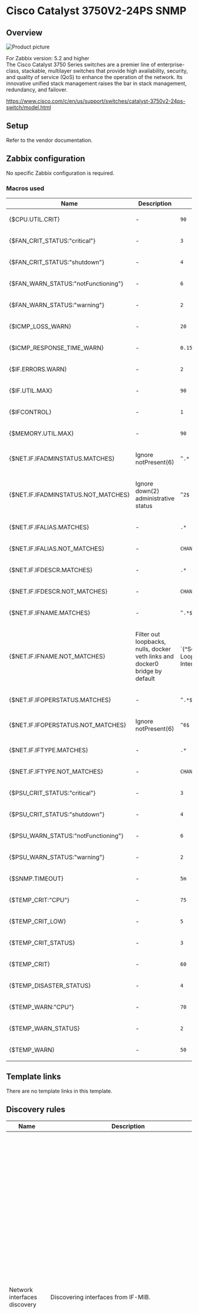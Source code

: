 
# Cisco Catalyst 3750V2-24PS SNMP

## Overview

![Product picture](images/pic.jpg)

For Zabbix version: 5.2 and higher  
The Cisco Catalyst 3750 Series switches are a premier line of enterprise-class, stackable, multilayer switches that provide high availability, security, and quality of service (QoS) to enhance the operation of the network. Its innovative unified stack management raises the bar in stack management, redundancy, and failover.

https://www.cisco.com/c/en/us/support/switches/catalyst-3750v2-24ps-switch/model.html

## Setup

Refer to the vendor documentation.

## Zabbix configuration

No specific Zabbix configuration is required.

### Macros used

| Name                                | Description                                                                         | Default                                                                                                                            |
|-------------------------------------|-------------------------------------------------------------------------------------|------------------------------------------------------------------------------------------------------------------------------------|
| {$CPU.UTIL.CRIT}                    | <p>-</p>                                                                            | `90`                                                                                                                               |
| {$FAN_CRIT_STATUS:"critical"}       | <p>-</p>                                                                            | `3`                                                                                                                                |
| {$FAN_CRIT_STATUS:"shutdown"}       | <p>-</p>                                                                            | `4`                                                                                                                                |
| {$FAN_WARN_STATUS:"notFunctioning"} | <p>-</p>                                                                            | `6`                                                                                                                                |
| {$FAN_WARN_STATUS:"warning"}        | <p>-</p>                                                                            | `2`                                                                                                                                |
| {$ICMP_LOSS_WARN}                   | <p>-</p>                                                                            | `20`                                                                                                                               |
| {$ICMP_RESPONSE_TIME_WARN}          | <p>-</p>                                                                            | `0.15`                                                                                                                             |
| {$IF.ERRORS.WARN}                   | <p>-</p>                                                                            | `2`                                                                                                                                |
| {$IF.UTIL.MAX}                      | <p>-</p>                                                                            | `90`                                                                                                                               |
| {$IFCONTROL}                        | <p>-</p>                                                                            | `1`                                                                                                                                |
| {$MEMORY.UTIL.MAX}                  | <p>-</p>                                                                            | `90`                                                                                                                               |
| {$NET.IF.IFADMINSTATUS.MATCHES}     | <p>Ignore notPresent(6)</p>                                                         | `^.*`                                                                                                                              |
| {$NET.IF.IFADMINSTATUS.NOT_MATCHES} | <p>Ignore down(2) administrative status</p>                                         | `^2$`                                                                                                                              |
| {$NET.IF.IFALIAS.MATCHES}           | <p>-</p>                                                                            | `.*`                                                                                                                               |
| {$NET.IF.IFALIAS.NOT_MATCHES}       | <p>-</p>                                                                            | `CHANGE_IF_NEEDED`                                                                                                                 |
| {$NET.IF.IFDESCR.MATCHES}           | <p>-</p>                                                                            | `.*`                                                                                                                               |
| {$NET.IF.IFDESCR.NOT_MATCHES}       | <p>-</p>                                                                            | `CHANGE_IF_NEEDED`                                                                                                                 |
| {$NET.IF.IFNAME.MATCHES}            | <p>-</p>                                                                            | `^.*$`                                                                                                                             |
| {$NET.IF.IFNAME.NOT_MATCHES}        | <p>Filter out loopbacks, nulls, docker veth links and docker0 bridge by default</p> | `(^Software Loopback Interface|^NULL[0-9.]*$|^[Ll]o[0-9.]*$|^[Ss]ystem$|^Nu[0-9.]*$|^veth[0-9a-z]+$|docker[0-9]+|br-[a-z0-9]{12})` |
| {$NET.IF.IFOPERSTATUS.MATCHES}      | <p>-</p>                                                                            | `^.*$`                                                                                                                             |
| {$NET.IF.IFOPERSTATUS.NOT_MATCHES}  | <p>Ignore notPresent(6)</p>                                                         | `^6$`                                                                                                                              |
| {$NET.IF.IFTYPE.MATCHES}            | <p>-</p>                                                                            | `.*`                                                                                                                               |
| {$NET.IF.IFTYPE.NOT_MATCHES}        | <p>-</p>                                                                            | `CHANGE_IF_NEEDED`                                                                                                                 |
| {$PSU_CRIT_STATUS:"critical"}       | <p>-</p>                                                                            | `3`                                                                                                                                |
| {$PSU_CRIT_STATUS:"shutdown"}       | <p>-</p>                                                                            | `4`                                                                                                                                |
| {$PSU_WARN_STATUS:"notFunctioning"} | <p>-</p>                                                                            | `6`                                                                                                                                |
| {$PSU_WARN_STATUS:"warning"}        | <p>-</p>                                                                            | `2`                                                                                                                                |
| {$SNMP.TIMEOUT}                     | <p>-</p>                                                                            | `5m`                                                                                                                               |
| {$TEMP_CRIT:"CPU"}                  | <p>-</p>                                                                            | `75`                                                                                                                               |
| {$TEMP_CRIT_LOW}                    | <p>-</p>                                                                            | `5`                                                                                                                                |
| {$TEMP_CRIT_STATUS}                 | <p>-</p>                                                                            | `3`                                                                                                                                |
| {$TEMP_CRIT}                        | <p>-</p>                                                                            | `60`                                                                                                                               |
| {$TEMP_DISASTER_STATUS}             | <p>-</p>                                                                            | `4`                                                                                                                                |
| {$TEMP_WARN:"CPU"}                  | <p>-</p>                                                                            | `70`                                                                                                                               |
| {$TEMP_WARN_STATUS}                 | <p>-</p>                                                                            | `2`                                                                                                                                |
| {$TEMP_WARN}                        | <p>-</p>                                                                            | `50`                                                                                                                               |

## Template links

There are no template links in this template.

## Discovery rules

| Name                            | Description                                                                                                                                                                                                                                                                                                                                                                                                                                                        | Type | Key and additional info                                                                                                                                                                                                                                                                                                                                                                                                                                                                                                                                                                                                                                                                                                                                                                                                                                                                                                    |
|---------------------------------|--------------------------------------------------------------------------------------------------------------------------------------------------------------------------------------------------------------------------------------------------------------------------------------------------------------------------------------------------------------------------------------------------------------------------------------------------------------------|------|----------------------------------------------------------------------------------------------------------------------------------------------------------------------------------------------------------------------------------------------------------------------------------------------------------------------------------------------------------------------------------------------------------------------------------------------------------------------------------------------------------------------------------------------------------------------------------------------------------------------------------------------------------------------------------------------------------------------------------------------------------------------------------------------------------------------------------------------------------------------------------------------------------------------------|
| Network interfaces discovery    | <p>Discovering interfaces from IF-MIB.</p>                                                                                                                                                                                                                                                                                                                                                                                                                         | SNMP | net.if.discovery<p>**Filter**:</p>AND <p>- A: {#IFADMINSTATUS} MATCHES_REGEX `{$NET.IF.IFADMINSTATUS.MATCHES}`</p><p>- B: {#IFADMINSTATUS} NOT_MATCHES_REGEX `{$NET.IF.IFADMINSTATUS.NOT_MATCHES}`</p><p>- C: {#IFOPERSTATUS} MATCHES_REGEX `{$NET.IF.IFOPERSTATUS.MATCHES}`</p><p>- D: {#IFOPERSTATUS} NOT_MATCHES_REGEX `{$NET.IF.IFOPERSTATUS.NOT_MATCHES}`</p><p>- E: {#IFNAME} MATCHES_REGEX `{$NET.IF.IFNAME.MATCHES}`</p><p>- F: {#IFNAME} NOT_MATCHES_REGEX `{$NET.IF.IFNAME.NOT_MATCHES}`</p><p>- G: {#IFDESCR} MATCHES_REGEX `{$NET.IF.IFDESCR.MATCHES}`</p><p>- H: {#IFDESCR} NOT_MATCHES_REGEX `{$NET.IF.IFDESCR.NOT_MATCHES}`</p><p>- I: {#IFALIAS} MATCHES_REGEX `{$NET.IF.IFALIAS.MATCHES}`</p><p>- J: {#IFALIAS} NOT_MATCHES_REGEX `{$NET.IF.IFALIAS.NOT_MATCHES}`</p><p>- K: {#IFTYPE} MATCHES_REGEX `{$NET.IF.IFTYPE.MATCHES}`</p><p>- L: {#IFTYPE} NOT_MATCHES_REGEX `{$NET.IF.IFTYPE.NOT_MATCHES}`</p> |
| EtherLike-MIB Discovery         | <p>Discovering interfaces from IF-MIB and EtherLike-MIB. Interfaces with up(1) Operational Status are discovered.</p>                                                                                                                                                                                                                                                                                                                                              | SNMP | net.if.duplex.discovery<p>**Filter**:</p>AND <p>- A: {#IFOPERSTATUS} MATCHES_REGEX `1`</p><p>- B: {#SNMPVALUE} MATCHES_REGEX `(2|3)`</p>                                                                                                                                                                                                                                                                                                                                                                                                                                                                                                                                                                                                                                                                                                                                                                                   |
| Entity Serial Numbers Discovery | <p>-</p>                                                                                                                                                                                                                                                                                                                                                                                                                                                           | SNMP | entity_sn.discovery<p>**Filter**:</p>AND <p>- B: {#ENT_SN} MATCHES_REGEX `.+`</p><p>- A: {#ENT_CLASS} MATCHES_REGEX `[^3]`</p>                                                                                                                                                                                                                                                                                                                                                                                                                                                                                                                                                                                                                                                                                                                                                                                             |
| CPU Discovery                   | <p>If your IOS device has several CPUs, you must use CISCO-PROCESS-MIB and its object cpmCPUTotal5minRev from the table called cpmCPUTotalTable ,</p><p>indexed with cpmCPUTotalIndex .</p><p>This table allows CISCO-PROCESS-MIB to keep CPU statistics for different physical entities in the router,</p><p>like different CPU chips, group of CPUs, or CPUs in different modules/cards.</p><p>In case of a single CPU, cpmCPUTotalTable has only one entry.</p> | SNMP | cpu.discovery                                                                                                                                                                                                                                                                                                                                                                                                                                                                                                                                                                                                                                                                                                                                                                                                                                                                                                              |
| Memory Discovery                | <p>Discovery of ciscoMemoryPoolTable, a table of memory pool monitoring entries.</p><p>http://www.cisco.com/c/en/us/support/docs/ip/simple-network-management-protocol-snmp/15216-contiguous-memory.html</p>                                                                                                                                                                                                                                                       | SNMP | memory.discovery                                                                                                                                                                                                                                                                                                                                                                                                                                                                                                                                                                                                                                                                                                                                                                                                                                                                                                           |
| Temperature Discovery           | <p>Discovery of ciscoEnvMonTemperatureTable (ciscoEnvMonTemperatureDescr), a table of ambient temperature status</p><p>maintained by the environmental monitor.</p>                                                                                                                                                                                                                                                                                                | SNMP | temperature.discovery                                                                                                                                                                                                                                                                                                                                                                                                                                                                                                                                                                                                                                                                                                                                                                                                                                                                                                      |
| PSU Discovery                   | <p>The table of power supply status maintained by the environmental monitor card.</p>                                                                                                                                                                                                                                                                                                                                                                              | SNMP | psu.discovery                                                                                                                                                                                                                                                                                                                                                                                                                                                                                                                                                                                                                                                                                                                                                                                                                                                                                                              |
| FAN Discovery                   | <p>The table of fan status maintained by the environmental monitor.</p>                                                                                                                                                                                                                                                                                                                                                                                            | SNMP | fan.discovery                                                                                                                                                                                                                                                                                                                                                                                                                                                                                                                                                                                                                                                                                                                                                                                                                                                                                                              |

## Items collected

| Group   | Name                           | Description                                                                                                                                                                                                                                                                                                                                                                                                                                                                                                                                                                                                                                                                                                                                                                                                                                          | Type      | Key and additional info                             |
|---------|--------------------------------|------------------------------------------------------------------------------------------------------------------------------------------------------------------------------------------------------------------------------------------------------------------------------------------------------------------------------------------------------------------------------------------------------------------------------------------------------------------------------------------------------------------------------------------------------------------------------------------------------------------------------------------------------------------------------------------------------------------------------------------------------------------------------------------------------------------------------------------------------|-----------|-----------------------------------------------------|
| CPU     | #{#SNMPINDEX}: CPU utilization | <p>MIB: CISCO-PROCESS-MIB</p><p>The cpmCPUTotal5minRev MIB object provides a more accurate view of the performance of the router over time than the MIB objects cpmCPUTotal1minRev and cpmCPUTotal5secRev . These MIB objects are not accurate because they look at CPU at one minute and five second intervals, respectively. These MIBs enable you to monitor the trends and plan the capacity of your network. The recommended baseline rising threshold for cpmCPUTotal5minRev is 90 percent. Depending on the platform, some routers that run at 90 percent, for example, 2500s, can exhibit performance degradation versus a high-end router, for example, the 7500 series, which can operate fine.</p><p>Reference: http://www.cisco.com/c/en/us/support/docs/ip/simple-network-management-protocol-snmp/15215-collect-cpu-util-snmp.html</p> | SNMP      | system.cpu.util[cpmCPUTotal5minRev.{#SNMPINDEX}]    |
| Fans    | {#SENSOR_INFO}: Fan status     | <p>MIB: CISCO-ENVMON-MIB</p>                                                                                                                                                                                                                                                                                                                                                                                                                                                                                                                                                                                                                                                                                                                                                                                                                         | SNMP      | sensor.fan.status[ciscoEnvMonFanState.{#SNMPINDEX}] |
| General | SNMP traps (fallback)          | <p>Item is used to collect all SNMP traps unmatched by other snmptrap items</p>                                                                                                                                                                                                                                                                                                                                                                                                                                                                                                                                                                                                                                                                                                                                                                      | SNMP_TRAP | snmptrap.fallback                                   |
|General |System location |<p>MIB: SNMPv2-MIB</p><p>The physical location of this node (e.g., `telephone closet, 3rd floor').  If the location is unknown, the value is the zero-length string.</p> |SNMP |system.location[sysLocation.0]<p>**Preprocessing**:</p><p>- DISCARD_UNCHANGED_HEARTBEAT: `1h`</p> |
|General |System contact details |<p>MIB: SNMPv2-MIB</p><p>The textual identification of the contact person for this managed node, together with information on how to contact this person.  If no contact information is known, the value is the zero-length string.</p> |SNMP |system.contact[sysContact.0]<p>**Preprocessing**:</p><p>- DISCARD_UNCHANGED_HEARTBEAT: `1d`</p> |
|General |System object ID |<p>MIB: SNMPv2-MIB</p><p>The vendor's authoritative identification of the network management subsystem contained in the entity.  This value is allocated within the SMI enterprises subtree (1.3.6.1.4.1) and provides an easy and unambiguous means for determining`what kind of box' is being managed.  For example, if vendor`Flintstones, Inc.' was assigned the subtree1.3.6.1.4.1.4242, it could assign the identifier 1.3.6.1.4.1.4242.1.1 to its `Fred Router'.</p> |SNMP |system.objectid[sysObjectID.0]<p>**Preprocessing**:</p><p>- DISCARD_UNCHANGED_HEARTBEAT: `1h`</p> |
|General |System name |<p>MIB: SNMPv2-MIB</p><p>An administratively-assigned name for this managed node.By convention, this is the node's fully-qualified domain name.  If the name is unknown, the value is the zero-length string.</p> |SNMP |system.name<p>**Preprocessing**:</p><p>- DISCARD_UNCHANGED_HEARTBEAT: `1h`</p> |
|General |System description |<p>MIB: SNMPv2-MIB</p><p>A textual description of the entity. This value should</p><p>include the full name and version identification of the system's hardware type, software operating-system, and</p><p>networking software.</p> |SNMP |system.descr[sysDescr.0]<p>**Preprocessing**:</p><p>- DISCARD_UNCHANGED_HEARTBEAT: `1d`</p> |
|Inventory |Hardware model name |<p>MIB: ENTITY-MIB</p> |SNMP |system.hw.model<p>**Preprocessing**:</p><p>- DISCARD_UNCHANGED_HEARTBEAT: `1d`</p> |
|Inventory |Hardware serial number |<p>MIB: ENTITY-MIB</p> |SNMP |system.hw.serialnumber<p>**Preprocessing**:</p><p>- DISCARD_UNCHANGED_HEARTBEAT: `1d`</p> |
|Inventory |Operating system |<p>MIB: SNMPv2-MIB</p> |SNMP |system.sw.os[sysDescr.0]<p>**Preprocessing**:</p><p>- REGEX: `Version (.+), RELEASE \1`</p><p>- DISCARD_UNCHANGED_HEARTBEAT: `1d`</p> |
|Inventory |{#ENT_NAME}: Hardware serial number |<p>MIB: ENTITY-MIB</p> |SNMP |system.hw.serialnumber[entPhysicalSerialNum.{#SNMPINDEX}]<p>**Preprocessing**:</p><p>- DISCARD_UNCHANGED_HEARTBEAT: `1d`</p> |
|Memory |{#SNMPVALUE}: Used memory |<p>MIB: CISCO-MEMORY-POOL-MIB</p><p>Indicates the number of bytes from the memory pool that are currently in use by applications on the managed device.</p><p>Reference: http://www.cisco.com/c/en/us/support/docs/ip/simple-network-management-protocol-snmp/15216-contiguous-memory.html</p> |SNMP |vm.memory.used[ciscoMemoryPoolUsed.{#SNMPINDEX}] |
|Memory |{#SNMPVALUE}: Free memory |<p>MIB: CISCO-MEMORY-POOL-MIB</p><p>Indicates the number of bytes from the memory pool that are currently unused on the managed device. Note that the sum of ciscoMemoryPoolUsed and ciscoMemoryPoolFree is the total amount of memory in the pool</p><p>Reference: http://www.cisco.com/c/en/us/support/docs/ip/simple-network-management-protocol-snmp/15216-contiguous-memory.html</p> |SNMP |vm.memory.free[ciscoMemoryPoolFree.{#SNMPINDEX}] |
|Memory |{#SNMPVALUE}: Memory utilization |<p>Memory utilization in %</p> |CALCULATED |vm.memory.util[vm.memory.util.{#SNMPINDEX}]<p>**Expression**:</p>`last("vm.memory.used[ciscoMemoryPoolUsed.{#SNMPINDEX}]")/(last("vm.memory.free[ciscoMemoryPoolFree.{#SNMPINDEX}]")+last("vm.memory.used[ciscoMemoryPoolUsed.{#SNMPINDEX}]"))*100` |
|Network_interfaces |Interface {#IFNAME}({#IFALIAS}): Operational status |<p>MIB: IF-MIB</p><p>The current operational state of the interface.</p><p>- The testing(3) state indicates that no operational packet scan be passed</p><p>- If ifAdminStatus is down(2) then ifOperStatus should be down(2)</p><p>- If ifAdminStatus is changed to up(1) then ifOperStatus should change to up(1) if the interface is ready to transmit and receive network traffic</p><p>- It should change todormant(5) if the interface is waiting for external actions (such as a serial line waiting for an incoming connection)</p><p>- It should remain in the down(2) state if and only if there is a fault that prevents it from going to the up(1) state</p><p>- It should remain in the notPresent(6) state if the interface has missing(typically, hardware) components.</p> |SNMP |net.if.status[ifOperStatus.{#SNMPINDEX}] |
|Network_interfaces |Interface {#IFNAME}({#IFALIAS}): Bits received |<p>MIB: IF-MIB</p><p>The total number of octets received on the interface, including framing characters. This object is a 64-bit version of ifInOctets. Discontinuities in the value of this counter can occur at re-initialization of the management system, and at other times as indicated by the value of ifCounterDiscontinuityTime.</p> |SNMP |net.if.in[ifHCInOctets.{#SNMPINDEX}]<p>**Preprocessing**:</p><p>- CHANGE_PER_SECOND<p>- MULTIPLIER: `8`</p> |
|Network_interfaces |Interface {#IFNAME}({#IFALIAS}): Bits sent |<p>MIB: IF-MIB</p><p>The total number of octets transmitted out of the interface, including framing characters. This object is a 64-bit version of ifOutOctets.Discontinuities in the value of this counter can occur at re-initialization of the management system, and at other times as indicated by the value of ifCounterDiscontinuityTime.</p> |SNMP |net.if.out[ifHCOutOctets.{#SNMPINDEX}]<p>**Preprocessing**:</p><p>- CHANGE_PER_SECOND<p>- MULTIPLIER: `8`</p> |
|Network_interfaces |Interface {#IFNAME}({#IFALIAS}): Inbound packets with errors |<p>MIB: IF-MIB</p><p>For packet-oriented interfaces, the number of inbound packets that contained errors preventing them from being deliverable to a higher-layer protocol.  For character-oriented or fixed-length interfaces, the number of inbound transmission units that contained errors preventing them from being deliverable to a higher-layer protocol. Discontinuities in the value of this counter can occur at re-initialization of the management system, and at other times as indicated by the value of ifCounterDiscontinuityTime.</p> |SNMP |net.if.in.errors[ifInErrors.{#SNMPINDEX}]<p>**Preprocessing**:</p><p>- CHANGE_PER_SECOND |
|Network_interfaces |Interface {#IFNAME}({#IFALIAS}): Outbound packets with errors |<p>MIB: IF-MIB</p><p>For packet-oriented interfaces, the number of outbound packets that contained errors preventing them from being deliverable to a higher-layer protocol.  For character-oriented or fixed-length interfaces, the number of outbound transmission units that contained errors preventing them from being deliverable to a higher-layer protocol. Discontinuities in the value of this counter can occur at re-initialization of the management system, and at other times as indicated by the value of ifCounterDiscontinuityTime.</p> |SNMP |net.if.out.errors[ifOutErrors.{#SNMPINDEX}]<p>**Preprocessing**:</p><p>- CHANGE_PER_SECOND |
|Network_interfaces |Interface {#IFNAME}({#IFALIAS}): Outbound packets discarded |<p>MIB: IF-MIB</p><p>The number of outbound packets which were chosen to be discarded</p><p>even though no errors had been detected to prevent their being deliverable to a higher-layer protocol.</p><p>One possible reason for discarding such a packet could be to free up buffer space.</p><p>Discontinuities in the value of this counter can occur at re-initialization of the management system,</p><p>and at other times as indicated by the value of ifCounterDiscontinuityTime.</p> |SNMP |net.if.out.discards[ifOutDiscards.{#SNMPINDEX}]<p>**Preprocessing**:</p><p>- CHANGE_PER_SECOND |
|Network_interfaces |Interface {#IFNAME}({#IFALIAS}): Inbound packets discarded |<p>MIB: IF-MIB</p><p>The number of inbound packets which were chosen to be discarded</p><p>even though no errors had been detected to prevent their being deliverable to a higher-layer protocol.</p><p>One possible reason for discarding such a packet could be to free up buffer space.</p><p>Discontinuities in the value of this counter can occur at re-initialization of the management system,</p><p>and at other times as indicated by the value of ifCounterDiscontinuityTime.</p> |SNMP |net.if.in.discards[ifInDiscards.{#SNMPINDEX}]<p>**Preprocessing**:</p><p>- CHANGE_PER_SECOND |
|Network_interfaces |Interface {#IFNAME}({#IFALIAS}): Interface type |<p>MIB: IF-MIB</p><p>The type of interface.</p><p>Additional values for ifType are assigned by the Internet Assigned NumbersAuthority (IANA),</p><p>through updating the syntax of the IANAifType textual convention.</p> |SNMP |net.if.type[ifType.{#SNMPINDEX}]<p>**Preprocessing**:</p><p>- DISCARD_UNCHANGED_HEARTBEAT: `1d`</p> |
|Network_interfaces |Interface {#IFNAME}({#IFALIAS}): Speed |<p>MIB: IF-MIB</p><p>An estimate of the interface's current bandwidth in units of 1,000,000 bits per second. If this object reports a value of `n' then the speed of the interface is somewhere in the range of `n-500,000' to`n+499,999'.  For interfaces which do not vary in bandwidth or for those where no accurate estimation can be made, this object should contain the nominal bandwidth. For a sub-layer which has no concept of bandwidth, this object should be zero.</p> |SNMP |net.if.speed[ifHighSpeed.{#SNMPINDEX}]<p>**Preprocessing**:</p><p>- MULTIPLIER: `1000000`</p><p>- DISCARD_UNCHANGED_HEARTBEAT: `1h`</p> |
|Network_interfaces |Interface {#IFNAME}({#IFALIAS}): Duplex status |<p>MIB: EtherLike-MIB</p><p>The current mode of operation of the MAC</p><p>entity.  'unknown' indicates that the current</p><p>duplex mode could not be determined.</p><p>Management control of the duplex mode is</p><p>accomplished through the MAU MIB.  When</p><p>an interface does not support autonegotiation,</p><p>or when autonegotiation is not enabled, the</p><p>duplex mode is controlled using</p><p>ifMauDefaultType.  When autonegotiation is</p><p>supported and enabled, duplex mode is controlled</p><p>using ifMauAutoNegAdvertisedBits.  In either</p><p>case, the currently operating duplex mode is</p><p>reflected both in this object and in ifMauType.</p><p>Note that this object provides redundant</p><p>information with ifMauType.  Normally, redundant</p><p>objects are discouraged.  However, in this</p><p>instance, it allows a management application to</p><p>determine the duplex status of an interface</p><p>without having to know every possible value of</p><p>ifMauType.  This was felt to be sufficiently</p><p>valuable to justify the redundancy.</p><p>Reference: [IEEE 802.3 Std.], 30.3.1.1.32,aDuplexStatus.</p> |SNMP |net.if.duplex[dot3StatsDuplexStatus.{#SNMPINDEX}] |
|Power_supply |{#SENSOR_INFO}: Power supply status |<p>MIB: CISCO-ENVMON-MIB</p> |SNMP |sensor.psu.status[ciscoEnvMonSupplyState.{#SNMPINDEX}] |
|Status |Uptime |<p>MIB: SNMPv2-MIB</p><p>The time (in hundredths of a second) since the network management portion of the system was last re-initialized.</p> |SNMP |system.uptime[sysUpTime.0]<p>**Preprocessing**:</p><p>- MULTIPLIER: `0.01`</p> |
|Status |SNMP agent availability |<p>-</p> |INTERNAL |zabbix[host,snmp,available] |
|Status |ICMP ping |<p>-</p> |SIMPLE |icmpping |
|Status |ICMP loss |<p>-</p> |SIMPLE |icmppingloss |
|Status |ICMP response time |<p>-</p> |SIMPLE |icmppingsec |
|Temperature |{#SNMPVALUE}: Temperature |<p>MIB: CISCO-ENVMON-MIB</p><p>The current measurement of the test point being instrumented.</p> |SNMP |sensor.temp.value[ciscoEnvMonTemperatureValue.{#SNMPINDEX}] |
|Temperature |{#SNMPVALUE}: Temperature status |<p>MIB: CISCO-ENVMON-MIB</p><p>The current state of the test point being instrumented.</p> |SNMP |sensor.temp.status[ciscoEnvMonTemperatureState.{#SNMPINDEX}] |

## Triggers

| Name                                                                                       | Description                                                                                                                                                                                                                                                                                                                                                                                                                                                                                                                                        | Expression                                                                                                                                                                                                                                                                                                                                                                                                                                                                                                                                                                                                                                                                                                                                                                                                                                                                                                                                                                                          | Severity | Dependencies and additional info                                                                                   |
|--------------------------------------------------------------------------------------------|----------------------------------------------------------------------------------------------------------------------------------------------------------------------------------------------------------------------------------------------------------------------------------------------------------------------------------------------------------------------------------------------------------------------------------------------------------------------------------------------------------------------------------------------------|-----------------------------------------------------------------------------------------------------------------------------------------------------------------------------------------------------------------------------------------------------------------------------------------------------------------------------------------------------------------------------------------------------------------------------------------------------------------------------------------------------------------------------------------------------------------------------------------------------------------------------------------------------------------------------------------------------------------------------------------------------------------------------------------------------------------------------------------------------------------------------------------------------------------------------------------------------------------------------------------------------|----------|--------------------------------------------------------------------------------------------------------------------|
| #{#SNMPINDEX}: High CPU utilization (over {$CPU.UTIL.CRIT}% for 5m)                        | <p>CPU utilization is too high. The system might be slow to respond.</p>                                                                                                                                                                                                                                                                                                                                                                                                                                                                           | `{TEMPLATE_NAME:system.cpu.util[cpmCPUTotal5minRev.{#SNMPINDEX}].min(5m)}>{$CPU.UTIL.CRIT}`                                                                                                                                                                                                                                                                                                                                                                                                                                                                                                                                                                                                                                                                                                                                                                                                                                                                                                         | WARNING  |                                                                                                                    |
| {#SENSOR_INFO}: Fan is in critical state                                                   | <p>Please check the fan unit</p>                                                                                                                                                                                                                                                                                                                                                                                                                                                                                                                   | `{TEMPLATE_NAME:sensor.fan.status[ciscoEnvMonFanState.{#SNMPINDEX}].count(#1,{$FAN_CRIT_STATUS:"critical"},eq)}=1 or {TEMPLATE_NAME:sensor.fan.status[ciscoEnvMonFanState.{#SNMPINDEX}].count(#1,{$FAN_CRIT_STATUS:"shutdown"},eq)}=1`                                                                                                                                                                                                                                                                                                                                                                                                                                                                                                                                                                                                                                                                                                                                                              | AVERAGE  |                                                                                                                    |
| {#SENSOR_INFO}: Fan is in warning state                                                    | <p>Please check the fan unit</p>                                                                                                                                                                                                                                                                                                                                                                                                                                                                                                                   | `{TEMPLATE_NAME:sensor.fan.status[ciscoEnvMonFanState.{#SNMPINDEX}].count(#1,{$FAN_WARN_STATUS:"warning"},eq)}=1 or {TEMPLATE_NAME:sensor.fan.status[ciscoEnvMonFanState.{#SNMPINDEX}].count(#1,{$FAN_WARN_STATUS:"notFunctioning"},eq)}=1`                                                                                                                                                                                                                                                                                                                                                                                                                                                                                                                                                                                                                                                                                                                                                         | WARNING  | <p>**Depends on**:</p><p>- {#SENSOR_INFO}: Fan is in critical state</p>                                            |
| System name has changed (new name: {ITEM.VALUE})                                           | <p>System name has changed. Ack to close.</p>                                                                                                                                                                                                                                                                                                                                                                                                                                                                                                      | `{TEMPLATE_NAME:system.name.diff()}=1 and {TEMPLATE_NAME:system.name.strlen()}>0`                                                                                                                                                                                                                                                                                                                                                                                                                                                                                                                                                                                                                                                                                                                                                                                                                                                                                                                   | INFO     | <p>Manual close: YES</p>                                                                                           |
| Device has been replaced (new serial number received)                                      | <p>Device serial number has changed. Ack to close</p>                                                                                                                                                                                                                                                                                                                                                                                                                                                                                              | `{TEMPLATE_NAME:system.hw.serialnumber.diff()}=1 and {TEMPLATE_NAME:system.hw.serialnumber.strlen()}>0`                                                                                                                                                                                                                                                                                                                                                                                                                                                                                                                                                                                                                                                                                                                                                                                                                                                                                             | INFO     | <p>Manual close: YES</p>                                                                                           |
| Operating system description has changed                                                   | <p>Operating system description has changed. Possible reasons that system has been updated or replaced. Ack to close.</p>                                                                                                                                                                                                                                                                                                                                                                                                                          | `{TEMPLATE_NAME:system.sw.os[sysDescr.0].diff()}=1 and {TEMPLATE_NAME:system.sw.os[sysDescr.0].strlen()}>0`                                                                                                                                                                                                                                                                                                                                                                                                                                                                                                                                                                                                                                                                                                                                                                                                                                                                                         | INFO     | <p>Manual close: YES</p><p>**Depends on**:</p><p>- System name has changed (new name: {ITEM.VALUE})</p>            |
| {#ENT_NAME}: Device has been replaced (new serial number received)                         | <p>Device serial number has changed. Ack to close</p>                                                                                                                                                                                                                                                                                                                                                                                                                                                                                              | `{TEMPLATE_NAME:system.hw.serialnumber[entPhysicalSerialNum.{#SNMPINDEX}].diff()}=1 and {TEMPLATE_NAME:system.hw.serialnumber[entPhysicalSerialNum.{#SNMPINDEX}].strlen()}>0`                                                                                                                                                                                                                                                                                                                                                                                                                                                                                                                                                                                                                                                                                                                                                                                                                       | INFO     | <p>Manual close: YES</p>                                                                                           |
| {#SNMPVALUE}: High memory utilization ( >{$MEMORY.UTIL.MAX}% for 5m)                       | <p>The system is running out of free memory.</p>                                                                                                                                                                                                                                                                                                                                                                                                                                                                                                   | `{TEMPLATE_NAME:vm.memory.util[vm.memory.util.{#SNMPINDEX}].min(5m)}>{$MEMORY.UTIL.MAX}`                                                                                                                                                                                                                                                                                                                                                                                                                                                                                                                                                                                                                                                                                                                                                                                                                                                                                                            | AVERAGE  |                                                                                                                    |
| Interface {#IFNAME}({#IFALIAS}): Link down                                                 | <p>This trigger expression works as follows:</p><p>1. Can be triggered if operations status is down.</p><p>2. {$IFCONTROL:"{#IFNAME}"}=1 - user can redefine Context macro to value - 0. That marks this interface as not important. No new trigger will be fired if this interface is down.</p><p>3. {TEMPLATE_NAME:METRIC.diff()}=1) - trigger fires only if operational status was up(1) sometime before. (So, do not fire 'ethernal off' interfaces.)</p><p>WARNING: if closed manually - won't fire again on next poll, because of .diff.</p> | `{$IFCONTROL:"{#IFNAME}"}=1 and ({TEMPLATE_NAME:net.if.status[ifOperStatus.{#SNMPINDEX}].last()}=2 and {TEMPLATE_NAME:net.if.status[ifOperStatus.{#SNMPINDEX}].diff()}=1)`<p>Recovery expression:</p>`{TEMPLATE_NAME:net.if.status[ifOperStatus.{#SNMPINDEX}].last()}<>2 or {$IFCONTROL:"{#IFNAME}"}=0`                                                                                                                                                                                                                                                                                                                                                                                                                                                                                                                                                                                                                                                                                             | AVERAGE  | <p>Manual close: YES</p>                                                                                           |
| Interface {#IFNAME}({#IFALIAS}): High bandwidth usage ( > {$IF.UTIL.MAX:"{#IFNAME}"}% )    | <p>The network interface utilization is close to its estimated maximum bandwidth.</p>                                                                                                                                                                                                                                                                                                                                                                                                                                                              | `({TEMPLATE_NAME:net.if.in[ifHCInOctets.{#SNMPINDEX}].avg(15m)}>({$IF.UTIL.MAX:"{#IFNAME}"}/100)*{Cisco Catalyst 3750V2-24PS SNMP:net.if.speed[ifHighSpeed.{#SNMPINDEX}].last()} or {Cisco Catalyst 3750V2-24PS SNMP:net.if.out[ifHCOutOctets.{#SNMPINDEX}].avg(15m)}>({$IF.UTIL.MAX:"{#IFNAME}"}/100)*{Cisco Catalyst 3750V2-24PS SNMP:net.if.speed[ifHighSpeed.{#SNMPINDEX}].last()}) and {Cisco Catalyst 3750V2-24PS SNMP:net.if.speed[ifHighSpeed.{#SNMPINDEX}].last()}>0`<p>Recovery expression:</p>`{TEMPLATE_NAME:net.if.in[ifHCInOctets.{#SNMPINDEX}].avg(15m)}<(({$IF.UTIL.MAX:"{#IFNAME}"}-3)/100)*{Cisco Catalyst 3750V2-24PS SNMP:net.if.speed[ifHighSpeed.{#SNMPINDEX}].last()} and {Cisco Catalyst 3750V2-24PS SNMP:net.if.out[ifHCOutOctets.{#SNMPINDEX}].avg(15m)}<(({$IF.UTIL.MAX:"{#IFNAME}"}-3)/100)*{Cisco Catalyst 3750V2-24PS SNMP:net.if.speed[ifHighSpeed.{#SNMPINDEX}].last()}`                                                                                            | WARNING  | <p>Manual close: YES</p><p>**Depends on**:</p><p>- Interface {#IFNAME}({#IFALIAS}): Link down</p>                  |
| Interface {#IFNAME}({#IFALIAS}): High error rate ( > {$IF.ERRORS.WARN:"{#IFNAME}"} for 5m) | <p>Recovers when below 80% of {$IF.ERRORS.WARN:"{#IFNAME}"} threshold</p>                                                                                                                                                                                                                                                                                                                                                                                                                                                                          | `{TEMPLATE_NAME:net.if.in.errors[ifInErrors.{#SNMPINDEX}].min(5m)}>{$IF.ERRORS.WARN:"{#IFNAME}"} or {Cisco Catalyst 3750V2-24PS SNMP:net.if.out.errors[ifOutErrors.{#SNMPINDEX}].min(5m)}>{$IF.ERRORS.WARN:"{#IFNAME}"}`<p>Recovery expression:</p>`{TEMPLATE_NAME:net.if.in.errors[ifInErrors.{#SNMPINDEX}].max(5m)}<{$IF.ERRORS.WARN:"{#IFNAME}"}*0.8 and {Cisco Catalyst 3750V2-24PS SNMP:net.if.out.errors[ifOutErrors.{#SNMPINDEX}].max(5m)}<{$IF.ERRORS.WARN:"{#IFNAME}"}*0.8`                                                                                                                                                                                                                                                                                                                                                                                                                                                                                                                | WARNING  | <p>Manual close: YES</p><p>**Depends on**:</p><p>- Interface {#IFNAME}({#IFALIAS}): Link down</p>                  |
| Interface {#IFNAME}({#IFALIAS}): Ethernet has changed to lower speed than it was before    | <p>This Ethernet connection has transitioned down from its known maximum speed. This might be a sign of autonegotiation issues. Ack to close.</p>                                                                                                                                                                                                                                                                                                                                                                                                  | `{TEMPLATE_NAME:net.if.speed[ifHighSpeed.{#SNMPINDEX}].change()}<0 and {TEMPLATE_NAME:net.if.speed[ifHighSpeed.{#SNMPINDEX}].last()}>0 and ( {Cisco Catalyst 3750V2-24PS SNMP:net.if.type[ifType.{#SNMPINDEX}].last()}=6 or {Cisco Catalyst 3750V2-24PS SNMP:net.if.type[ifType.{#SNMPINDEX}].last()}=7 or {Cisco Catalyst 3750V2-24PS SNMP:net.if.type[ifType.{#SNMPINDEX}].last()}=11 or {Cisco Catalyst 3750V2-24PS SNMP:net.if.type[ifType.{#SNMPINDEX}].last()}=62 or {Cisco Catalyst 3750V2-24PS SNMP:net.if.type[ifType.{#SNMPINDEX}].last()}=69 or {Cisco Catalyst 3750V2-24PS SNMP:net.if.type[ifType.{#SNMPINDEX}].last()}=117 ) and ({Cisco Catalyst 3750V2-24PS SNMP:net.if.status[ifOperStatus.{#SNMPINDEX}].last()}<>2)`<p>Recovery expression:</p>`({TEMPLATE_NAME:net.if.speed[ifHighSpeed.{#SNMPINDEX}].change()}>0 and {TEMPLATE_NAME:net.if.speed[ifHighSpeed.{#SNMPINDEX}].prev()}>0) or ({Cisco Catalyst 3750V2-24PS SNMP:net.if.status[ifOperStatus.{#SNMPINDEX}].last()}=2)` | INFO     | <p>Manual close: YES</p><p>**Depends on**:</p><p>- Interface {#IFNAME}({#IFALIAS}): Link down</p>                  |
| Interface {#IFNAME}({#IFALIAS}): In half-duplex mode                                       | <p>Please check autonegotiation settings and cabling</p>                                                                                                                                                                                                                                                                                                                                                                                                                                                                                           | `{TEMPLATE_NAME:net.if.duplex[dot3StatsDuplexStatus.{#SNMPINDEX}].last()}=2`                                                                                                                                                                                                                                                                                                                                                                                                                                                                                                                                                                                                                                                                                                                                                                                                                                                                                                                        | WARNING  | <p>Manual close: YES</p>                                                                                           |
| {#SENSOR_INFO}: Power supply is in critical state                                          | <p>Please check the power supply unit for errors</p>                                                                                                                                                                                                                                                                                                                                                                                                                                                                                               | `{TEMPLATE_NAME:sensor.psu.status[ciscoEnvMonSupplyState.{#SNMPINDEX}].count(#1,{$PSU_CRIT_STATUS:"critical"},eq)}=1 or {TEMPLATE_NAME:sensor.psu.status[ciscoEnvMonSupplyState.{#SNMPINDEX}].count(#1,{$PSU_CRIT_STATUS:"shutdown"},eq)}=1`                                                                                                                                                                                                                                                                                                                                                                                                                                                                                                                                                                                                                                                                                                                                                        | AVERAGE  |                                                                                                                    |
| {#SENSOR_INFO}: Power supply is in warning state                                           | <p>Please check the power supply unit for errors</p>                                                                                                                                                                                                                                                                                                                                                                                                                                                                                               | `{TEMPLATE_NAME:sensor.psu.status[ciscoEnvMonSupplyState.{#SNMPINDEX}].count(#1,{$PSU_WARN_STATUS:"warning"},eq)}=1 or {TEMPLATE_NAME:sensor.psu.status[ciscoEnvMonSupplyState.{#SNMPINDEX}].count(#1,{$PSU_WARN_STATUS:"notFunctioning"},eq)}=1`                                                                                                                                                                                                                                                                                                                                                                                                                                                                                                                                                                                                                                                                                                                                                   | WARNING  | <p>**Depends on**:</p><p>- {#SENSOR_INFO}: Power supply is in critical state</p>                                   |
| {HOST.NAME} has been restarted (uptime < 10m)                                              | <p>Uptime is less than 10 minutes</p>                                                                                                                                                                                                                                                                                                                                                                                                                                                                                                              | `{TEMPLATE_NAME:system.uptime[sysUpTime.0].last()}<10m`                                                                                                                                                                                                                                                                                                                                                                                                                                                                                                                                                                                                                                                                                                                                                                                                                                                                                                                                             | WARNING  | <p>Manual close: YES</p>                                                                                           |
| No SNMP data collection                                                                    | <p>SNMP is not available for polling. Please check device connectivity and SNMP settings.</p>                                                                                                                                                                                                                                                                                                                                                                                                                                                      | `{TEMPLATE_NAME:zabbix[host,snmp,available].max({$SNMP.TIMEOUT})}=0`                                                                                                                                                                                                                                                                                                                                                                                                                                                                                                                                                                                                                                                                                                                                                                                                                                                                                                                                | WARNING  | <p>**Depends on**:</p><p>- Unavailable by ICMP ping</p>                                                            |
| Unavailable by ICMP ping                                                                   | <p>Last three attempts returned timeout.  Please check device connectivity.</p>                                                                                                                                                                                                                                                                                                                                                                                                                                                                    | `{TEMPLATE_NAME:zabbix[host,snmp,available].max(#3)}=0`                                                                                                                                                                                                                                                                                                                                                                                                                                                                                                                                                                                                                                                                                                                                                                                                                                                                                                                                             | HIGH     |                                                                                                                    |
| Unavailable by ICMP ping                                                                   | <p>Last three attempts returned timeout.  Please check device connectivity.</p>                                                                                                                                                                                                                                                                                                                                                                                                                                                                    | `{TEMPLATE_NAME:icmpping.max(#3)}=0`                                                                                                                                                                                                                                                                                                                                                                                                                                                                                                                                                                                                                                                                                                                                                                                                                                                                                                                                                                | HIGH     |                                                                                                                    |
| High ICMP ping loss                                                                        | <p>-</p>                                                                                                                                                                                                                                                                                                                                                                                                                                                                                                                                           | `{TEMPLATE_NAME:icmppingloss.min(5m)}>{$ICMP_LOSS_WARN} and {TEMPLATE_NAME:icmppingloss.min(5m)}<100`                                                                                                                                                                                                                                                                                                                                                                                                                                                                                                                                                                                                                                                                                                                                                                                                                                                                                               | WARNING  | <p>**Depends on**:</p><p>- Unavailable by ICMP ping</p>                                                            |
| High ICMP ping response time                                                               | <p>-</p>                                                                                                                                                                                                                                                                                                                                                                                                                                                                                                                                           | `{TEMPLATE_NAME:icmppingsec.avg(5m)}>{$ICMP_RESPONSE_TIME_WARN}`                                                                                                                                                                                                                                                                                                                                                                                                                                                                                                                                                                                                                                                                                                                                                                                                                                                                                                                                    | WARNING  | <p>**Depends on**:</p><p>- High ICMP ping loss</p><p>- Unavailable by ICMP ping</p>                                |
| {#SNMPVALUE}: Temperature is above warning threshold: >{$TEMP_WARN:"{#SNMPVALUE}"}         | <p>This trigger uses temperature sensor values as well as temperature sensor status if available</p>                                                                                                                                                                                                                                                                                                                                                                                                                                               | `{TEMPLATE_NAME:sensor.temp.value[ciscoEnvMonTemperatureValue.{#SNMPINDEX}].avg(5m)}>{$TEMP_WARN:"{#SNMPVALUE}"} or {Cisco Catalyst 3750V2-24PS SNMP:sensor.temp.status[ciscoEnvMonTemperatureState.{#SNMPINDEX}].last(0)}={$TEMP_WARN_STATUS}`<p>Recovery expression:</p>`{TEMPLATE_NAME:sensor.temp.value[ciscoEnvMonTemperatureValue.{#SNMPINDEX}].max(5m)}<{$TEMP_WARN:"{#SNMPVALUE}"}-3`                                                                                                                                                                                                                                                                                                                                                                                                                                                                                                                                                                                                       | WARNING  | <p>**Depends on**:</p><p>- {#SNMPVALUE}: Temperature is above critical threshold: >{$TEMP_CRIT:"{#SNMPVALUE}"}</p> |
| {#SNMPVALUE}: Temperature is above critical threshold: >{$TEMP_CRIT:"{#SNMPVALUE}"}        | <p>This trigger uses temperature sensor values as well as temperature sensor status if available</p>                                                                                                                                                                                                                                                                                                                                                                                                                                               | `{TEMPLATE_NAME:sensor.temp.value[ciscoEnvMonTemperatureValue.{#SNMPINDEX}].avg(5m)}>{$TEMP_CRIT:"{#SNMPVALUE}"} or {Cisco Catalyst 3750V2-24PS SNMP:sensor.temp.status[ciscoEnvMonTemperatureState.{#SNMPINDEX}].last(0)}={$TEMP_CRIT_STATUS} or {Cisco Catalyst 3750V2-24PS SNMP:sensor.temp.status[ciscoEnvMonTemperatureState.{#SNMPINDEX}].last(0)}={$TEMP_DISASTER_STATUS}`<p>Recovery expression:</p>`{TEMPLATE_NAME:sensor.temp.value[ciscoEnvMonTemperatureValue.{#SNMPINDEX}].max(5m)}<{$TEMP_CRIT:"{#SNMPVALUE}"}-3`                                                                                                                                                                                                                                                                                                                                                                                                                                                                     | HIGH     |                                                                                                                    |
| {#SNMPVALUE}: Temperature is too low: <{$TEMP_CRIT_LOW:"{#SNMPVALUE}"}                     | <p>-</p>                                                                                                                                                                                                                                                                                                                                                                                                                                                                                                                                           | `{TEMPLATE_NAME:sensor.temp.value[ciscoEnvMonTemperatureValue.{#SNMPINDEX}].avg(5m)}<{$TEMP_CRIT_LOW:"{#SNMPVALUE}"}`<p>Recovery expression:</p>`{TEMPLATE_NAME:sensor.temp.value[ciscoEnvMonTemperatureValue.{#SNMPINDEX}].min(5m)}>{$TEMP_CRIT_LOW:"{#SNMPVALUE}"}+3`                                                                                                                                                                                                                                                                                                                                                                                                                                                                                                                                                                                                                                                                                                                             | AVERAGE  |                                                                                                                    |

## Feedback

Please report any issues with the template at https://support.zabbix.com

